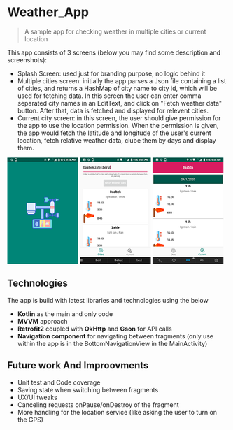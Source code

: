 # Weather_App
>A sample app for checking weather in multiple cities or current location

This app consists of 3 screens (below you may find some description and screenshots):
* Splash Screen: used just for branding purpose, no logic behind it
* Multiple cities screen: initially the app parses a Json file containing a list of cities, and returns
a HashMap of city name to city id, which will be used for fetching data.
In this screen the user can enter comma separated city names in an EditText, and click on "Fetch weather data" button.
After that, data is fetched and displayed for relevent cities.
* Current city screen: in this screen, the user should give permission for the app to use the location permission.
When the permission is given, the app would fetch the latitude and longitude of the user's current location, fetch relative weather data,
clube them by days and display them.

![Splash](splash.png)
![Mutiple Cities](multiple_cities.png)
![Current City](current_city.png)



## Technologies
The app is build with latest libraries and technologies using the below
* **Kotlin** as the main and only code
* **MVVM** approach
* **Retrofit2** coupled with **OkHttp** and **Gson** for API calls
* **Navigation component** for navigating between fragments (only use within the app is in the BottomNavigationView in the MainActivity)

## Future work And Improovments
* Unit test and Code coverage
* Saving state when switching between fragments
* UX/UI tweaks
* Canceling requests onPause/onDestroy of the fragment
* More handling for the location service (like asking the user to turn on the GPS)
